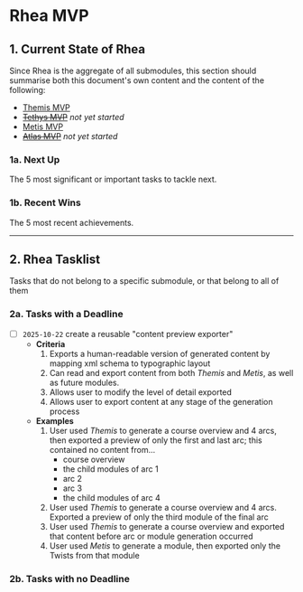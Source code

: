 # Rhea MVP

## 1. Current State of Rhea
Since Rhea is the aggregate of all submodules, this section should summarise both this document's own content and the content of the following:
- [Themis MVP](.claude/docs/roadmaps/mvp-modules/Themis-MVP.md)
- ~~[Tethys MVP](.claude/docs/roadmaps/mvp-modules/Tethys-MVP.md)~~ *not yet started*
- [Metis MVP](.claude/docs/roadmaps/mvp-modules/Metis-MVP.md)
- ~~[Atlas MVP](.claude/docs/roadmaps/mvp-modules/Atlas-MVP.md)~~ *not yet started*

### 1a. Next Up
The 5 most significant or important tasks to tackle next.

### 1b. Recent Wins
The 5 most recent achievements.

---

## 2. Rhea Tasklist
Tasks that do not belong to a specific submodule, or that belong to all of them

### 2a. Tasks with a Deadline
- [ ] `2025-10-22` create a reusable "content preview exporter"
  - **Criteria**
    1. Exports a human-readable version of generated content by mapping xml schema to typographic layout
    2. Can read and export content from both *Themis* and *Metis*, as well as future modules.
    3. Allows user to modify the level of detail exported
    4. Allows user to export content at any stage of the generation process
  - **Examples**
    1. User used *Themis* to generate a course overview and 4 arcs, then exported a preview of only the first and last arc; this contained no content from...
        - course overview
        - the child modules of arc 1
        - arc 2
        - arc 3
        - the child modules of arc 4
    2. User used *Themis* to generate a course overview and 4 arcs. Exported a preview of only the third module of the final arc
    3. User used *Themis* to generate a course overview and exported that content before arc or module generation occurred
    4. User used *Metis* to generate a module, then exported only the Twists from that module

### 2b. Tasks with no Deadline
